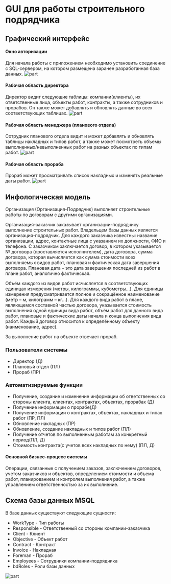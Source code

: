 # GUI для работы строительного подрядчика

## Графический интерфейс
#### Окно авторизации
Для начала работы с приложением необходимо установить соединение с SQL-сервером, на котором размещена заранее разработанная база данных.
![part](login.png)
#### Рабочая область директора
Директор видит следующие таблицы: компании(клиенты), их ответственные лица, объекты работ, контракты, а также сотрудников и прорабов. Он также может добавлять и обновлять данные во всех соответствующих таблицах.
![part](CEO.png)
#### Рабочая область менеджера (планового отдела)
Сотрудник планового отдела видит и может добавлять и обновлять таблицы накладных и типов работ, а также может посмотреть объемы выполненных/невыполненных работ на разных объектах по типам работ.
![part](manager.png)
#### Рабочая область прораба
Прораб может просматривать список накладных и изменять реальные даты работ.
![part](foreman.png)
## Инфологическая модель
Организация (Организация-Подрядчик) выполняет строительные работы по договорам с другими организациями. 

Организация-заказчик заказывает организации-подрядчику выполнение строительных работ. Владельцем базы данных является организация-подрядчик. Для каждого заказчика известны: название организации, адрес, контактные лица с указанием их должности, ФИО и телефона. С заказчиком заключается договор, в котором указывается № договора (проставляется исполнителем), дата договора, сумма договора, которая вычисляется как сумма стоимости всех выполняемых видов работ, плановая и фактическая дата завершения договора. Плановая дата – это дата завершения последней из работ в плане работ, аналогично фактическая.

Объём каждого из видов работ исчисляется в соответствующих единицах измерения (метры, килограммы, кубометры…). Для единицы измерения предусматривается полное и сокращённое наименование (метр – м, килограмм – кг…). Для каждого вида работ в плане, являющемся составной частью договора, указывается стоимость выполнения одной единицы вида работ, объём работ для данного вида работ, плановые и фактические даты начала и конца выполнения вида работ. Каждый договор относится к определённому объекту (наименование, адрес). 

За выполнение работ на объекте отвечает прораб.
### Пользователи системы
- Директор (Д)
- Плановый отдел (ПЛ)
- Прораб (ПР)

### Автоматизируемые функции
- Получение, создание и изменение информации об ответственных со стороны клиента, клиентах, контрактах, объектах, прорабах (Д) 
- Получение информации о прорабе(Д)
- Получение информации о контрактах, объектах, накладных и типах работ (ПР, ПЛ)
- Обновление накладных (ПР)
- Обновление, создание накладных и типов работ (ПЛ)
- Получение отчетов по выполненным работам за конкретный период(ПЛ, Д)
- Стоимость контракта(с учетов всех накладных по нему) (ПЛ, Д)

#### Основной бизнес-процесс системы
Операции, связанные с получением заказов, заключением договоров, учетом заказчиков и объектов, определением стоимости и объема работ, планированием и контролем выполнения работ, а также управлением ответственностью за их выполнение.

## Схема базы данных MSQL
В базе данных существуют следующие сущности:
- WorkType - Тип работы
- Responsible - Ответственный со стороны компании-заказчика
- Client - Клиент
- Objective - Объект работ
- Contract - Контракт
- Invoice - Накладная
- Foreman - Прораб
- Employees - Сотрудники компании-подрядчика
- bdRoles - Роли базы данных

![part](bd.png)
